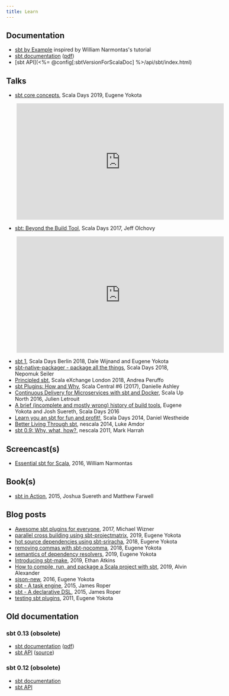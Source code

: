 ```yaml
---
title: Learn
---
```


Documentation
-------------

- [sbt by Example](https://www.scala-sbt.org/1.x/docs/sbt-by-example.html) inspired by William Narmontas's tutorial
- [sbt documentation](1.x/docs/index.html) ([pdf](1.x/docs/sbt-reference.pdf))
- [sbt API](<%= @config[:sbtVersionForScalaDoc] %>/api/sbt/index.html)

Talks
-----

- [sbt core concepts](https://www.youtube.com/watch?v=-shamsTC7rQ), Scala Days 2019, Eugene Yokota

<iframe width="560" height="315" src="https://www.youtube.com/embed/-shamsTC7rQ" frameborder="0" allow="accelerometer; autoplay; encrypted-media; gyroscope; picture-in-picture" allowfullscreen style="margin-left: 2em"></iframe>

- [sbt: Beyond the Build Tool](https://www.youtube.com/watch?v=zWh4kFX63Gc), Scala Days 2017, Jeff Olchovy

<iframe width="560" height="315" src="https://www.youtube.com/embed/zWh4kFX63Gc" frameborder="0" allow="accelerometer; autoplay; encrypted-media; gyroscope; picture-in-picture" allowfullscreen style="margin-left: 2em"></iframe>


- [sbt 1](https://www.youtube.com/watch?v=rjW-H8hY7BM), Scala Days Berlin 2018, Dale Wijnand and Eugene Yokota
- [sbt-native-packager - package all the things](https://www.youtube.com/watch?v=ID-EqTOgwKY), Scala Days 2018, Nepomuk Seiler
- [Principled sbt](https://skillsmatter.com/skillscasts/12647-principled-sbt), Scala eXchange London 2018, Andrea Peruffo
- [sbt Plugins: How and Why](https://www.youtube.com/watch?v=adKT7doSEAA), Scala Central #6 (2017), Danielle Ashley
- [Continuous Delivery for Microservices with sbt and Docker](https://www.youtube.com/watch?v=OzTTmbPXNKw), Scala Up North 2016, Julien Letrouit
- [A brief (incomplete and mostly wrong) history of build tools](https://youtu.be/slkV-9uClUU?t=94), Eugene Yokota and Josh Suereth, Scala Days 2016
- [Learn you an sbt for fun and profit!](https://www.youtube.com/watch?v=X6CnYQDL9Eg), Scala Days 2014, Daniel Westheide
- [Better Living Through sbt](https://www.youtube.com/watch?v=y-_h_m4GjVo), nescala 2014, Luke Amdor
- [sbt 0.9: Why, what, how?](https://vimeo.com/20263617), nescala 2011, Mark Harrah

Screencast(s)
-------------

- [Essential sbt for Scala](https://www.youtube.com/watch?v=JI0i7f2byPY&t=251s), 2016, William Narmontas

Book(s)
-------

- [sbt in Action](https://www.manning.com/books/sbt-in-action), 2015, Joshua Suereth and Matthew Farwell

Blog posts
----------

- [Awesome sbt plugins for everyone](https://tech.ovoenergy.com/awesome-sbt-plugins-for-everyone/), 2017, Michael Wizner
- [parallel cross building using sbt-projectmatrix](http://eed3si9n.com/parallel-cross-building-using-sbt-projectmatrix), 2019, Eugene Yokota
- [hot source dependencies using sbt-sriracha](http://eed3si9n.com/hot-source-dependencies-using-sbt-sriracha), 2018, Eugene Yokota
- [removing commas with sbt-nocomma](http://eed3si9n.com/removing-commas-with-sbt-nocomma), 2018, Eugene Yokota
- [semantics of dependency resolvers](http://eed3si9n.com/dependency-resolver-semantics), 2019, Eugene Yokota
- [Introducing sbt-make](https://www.ethanatkins.com/2019/09/11/introducing-sbt-make.html), 2019, Ethan Atkins
- [How to compile, run, and package a Scala project with sbt](https://alvinalexander.com/scala/sbt-how-to-compile-run-package-scala-project), 2019, Alvin Alexander
- [sjson-new](http://eed3si9n.com/sjson-new), 2016, Eugene Yokota
- [sbt - A task engine](https://jazzy.id.au/2015/03/03/sbt-task-engine.html), 2015, James Roper
- [sbt - A declarative DSL](https://jazzy.id.au/2015/03/04/sbt-declarative-dsl.html), 2015, James Roper
- [testing sbt plugins](http://eed3si9n.com/testing-sbt-plugins), 2011, Eugene Yokota

Old documentation
-----------------

### sbt 0.13 (obsolete)

- [sbt documentation](0.13/docs/index.html) ([pdf](0.13/docs/sbt-reference.pdf))
- [sbt API](0.13.15/api/index.html) ([source](0.13.15/sxr/index.html))

### sbt 0.12 (obsolete)

- [sbt documentation](0.12.4/docs/index.html)
- [sbt API](0.12.4/api/index.html)

